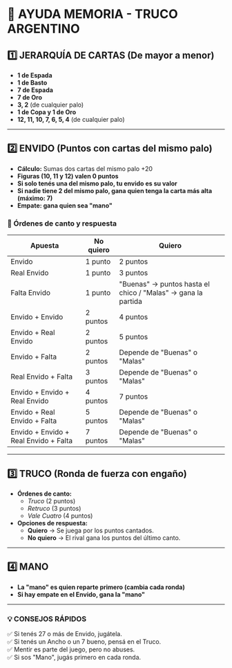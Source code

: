 # 📜 AYUDA MEMORIA - TRUCO ARGENTINO  

## 1️⃣ JERARQUÍA DE CARTAS (De mayor a menor)
- **1 de Espada**  
- **1 de Basto**  
- **7 de Espada**  
- **7 de Oro**  
- **3, 2** (de cualquier palo)  
- **1 de Copa y 1 de Oro**  
- **12, 11, 10, 7, 6, 5, 4** (de cualquier palo)  

---

## 2️⃣ ENVIDO (Puntos con cartas del mismo palo)
- **Cálculo:** Sumas dos cartas del mismo palo +20  
- **Figuras (10, 11 y 12) valen 0 puntos**  
- **Si solo tenés una del mismo palo, tu envido es su valor**  
- **Si nadie tiene 2 del mismo palo, gana quien tenga la carta más alta (máximo: 7)**  
- **Empate: gana quien sea "mano"**  

### 📌 Órdenes de canto y respuesta  

| **Apuesta**                       | **No quiero** | **Quiero** |
|------------------------------------|--------------|------------|
| Envido                             | 1 punto     | 2 puntos   |
| Real Envido                        | 1 punto     | 3 puntos   |
| Falta Envido                       | 1 punto     | "Buenas" → puntos hasta el chico / "Malas" → gana la partida |
| Envido + Envido                    | 2 puntos    | 4 puntos   |
| Envido + Real Envido               | 2 puntos    | 5 puntos   |
| Envido + Falta                     | 2 puntos    | Depende de "Buenas" o "Malas" |
| Real Envido + Falta                | 3 puntos    | Depende de "Buenas" o "Malas" |
| Envido + Envido + Real Envido      | 4 puntos    | 7 puntos   |
| Envido + Real Envido + Falta       | 5 puntos    | Depende de "Buenas" o "Malas" |
| Envido + Envido + Real Envido + Falta | 7 puntos    | Depende de "Buenas" o "Malas" |

---

## 3️⃣ TRUCO (Ronda de fuerza con engaño)
- **Órdenes de canto:**  
  - *Truco* (2 puntos)  
  - *Retruco* (3 puntos)  
  - *Vale Cuatro* (4 puntos)  
- **Opciones de respuesta:**  
  - **Quiero** → Se juega por los puntos cantados.  
  - **No quiero** → El rival gana los puntos del último canto.  

---

## 4️⃣ MANO
- **La "mano" es quien reparte primero (cambia cada ronda)**  
- **Si hay empate en el Envido, gana la "mano"**  

---

### 💡 CONSEJOS RÁPIDOS  
✅ Si tenés 27 o más de Envido, jugátela.  
✅ Si tenés un Ancho o un 7 bueno, pensá en el Truco.  
✅ Mentir es parte del juego, pero no abuses.  
✅ Si sos "Mano", jugás primero en cada ronda.
